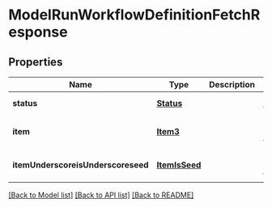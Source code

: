 # ModelRunWorkflowDefinitionFetchResponse

## Properties
Name | Type | Description | Notes
------------ | ------------- | ------------- | -------------
**status** | [**Status**](Status.md) |  | [default to null]
**item** | [**Item3**](Item3.md) |  | [optional] [default to null]
**itemUnderscoreisUnderscoreseed** | [**ItemIsSeed**](ItemIsSeed.md) |  | [optional] [default to null]

[[Back to Model list]](../README.md#documentation-for-models) [[Back to API list]](../README.md#documentation-for-api-endpoints) [[Back to README]](../README.md)


